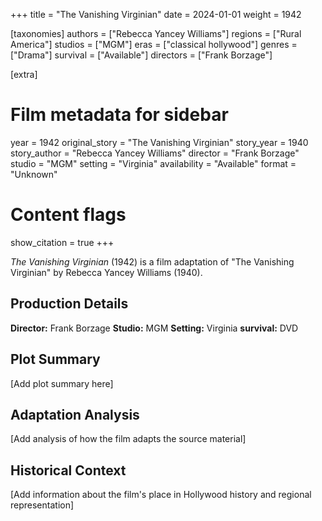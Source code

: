 +++
title = "The Vanishing Virginian"
date = 2024-01-01
weight = 1942

[taxonomies]
authors = ["Rebecca Yancey Williams"]
regions = ["Rural America"]
studios = ["MGM"]
eras = ["classical hollywood"]
genres = ["Drama"]
survival = ["Available"]
directors = ["Frank Borzage"]

[extra]
# Film metadata for sidebar
year = 1942
original_story = "The Vanishing Virginian"
story_year = 1940
story_author = "Rebecca Yancey Williams"
director = "Frank Borzage"
studio = "MGM"
setting = "Virginia"
availability = "Available"
format = "Unknown"

# Content flags
show_citation = true
+++

*The Vanishing Virginian* (1942) is a film adaptation of "The Vanishing Virginian" by Rebecca Yancey Williams (1940).

## Production Details

**Director:** Frank Borzage
**Studio:** MGM
**Setting:** Virginia
**survival:** DVD

## Plot Summary

[Add plot summary here]

## Adaptation Analysis

[Add analysis of how the film adapts the source material]

## Historical Context

[Add information about the film's place in Hollywood history and regional representation]